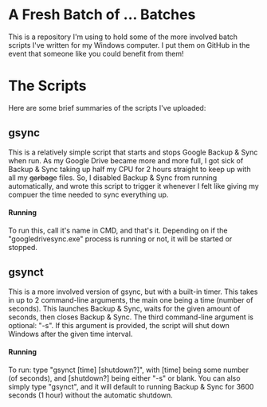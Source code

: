 # A Fresh Batch of ... Batches
This is a repository I'm using to hold some of the more involved batch scripts I've written for my Windows computer. I put them on GitHub in the event that someone like you could benefit from them!

# The Scripts
Here are some brief summaries of the scripts I've uploaded:
## gsync
This is a relatively simple script that starts and stops Google Backup & Sync when run. As my Google Drive became more and more full, I got sick of Backup & Sync taking up half my CPU for 2 hours straight to keep up with all my ~~garbage~~ files. So, I disabled Backup & Sync from running automatically, and wrote this script to trigger it whenever I felt like giving my compuer the time needed to sync everything up.
#### Running
To run this, call it's name in CMD, and that's it. Depending on if the "googledrivesync.exe" process is running or not, it will be started or stopped.

## gsynct
This is a more involved version of gsync, but with a built-in timer. This takes in up to 2 command-line arguments, the main one being a time (number of seconds). This launches Backup & Sync, waits for the given amount of seconds, then closes Backup & Sync. The third command-line argument is optional: "-s". If this argument is provided, the script will shut down Windows after the given time interval.
#### Running
To run: type "gsynct [time] [shutdown?]", with [time] being some number (of seconds), and [shutdown?] being either "-s" or blank. You can also simply type "gsynct", and it will default to running Backup & Sync for 3600 seconds (1 hour) without the automatic shutdown.
